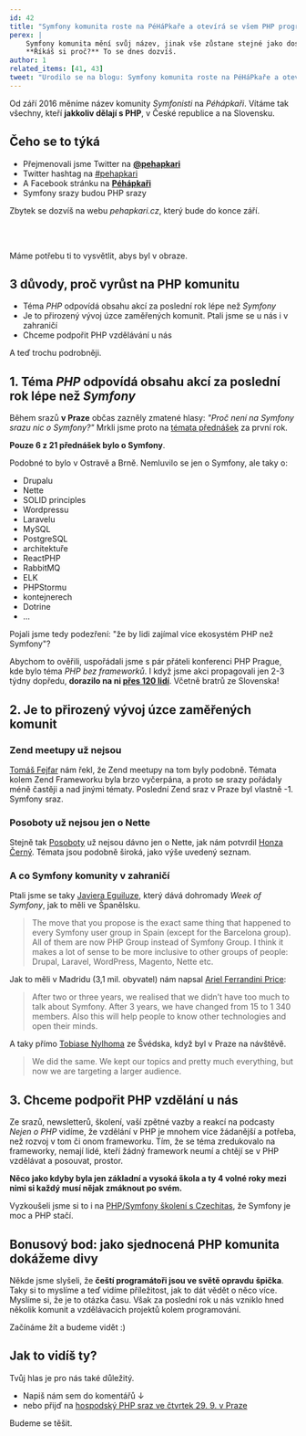 ```yaml
---
id: 42
title: "Symfony komunita roste na PéHáPkaře a otevírá se všem PHP programátorům"
perex: |
    Symfony komunita mění svůj název, jinak vše zůstane stejné jako dosud.
    **Říkáš si proč?** To se dnes dozvíš.
author: 1
related_items: [41, 43]
tweet: "Urodilo se na blogu: Symfony komunita roste na PéHáPkaře a otevírá se všem PHP programátorům #retro #community"
---
```


Od září 2016 měníme název komunity *Symfonisti* na *Péhápkaři*.
Vítáme tak všechny, kteří **jakkoliv dělají s PHP**, v České republice a na Slovensku.

## Čeho se to týká

- Přejmenovali jsme Twitter na **[@pehapkari](http://twitter.com/pehapkari)**
- Twitter hashtag na [#pehapkari](http://twitter.com/#pehapkari)
- A Facebook stránku na **[Péhápkaři](https://www.facebook.com/pehapkari)**
- Symfony srazy budou PHP srazy

Zbytek se dozvíš na webu *pehapkari.cz*, který bude do konce září.

<br>
<br>

Máme potřebu ti to vysvětlit, abys byl v obraze.

## 3 důvody, proč vyrůst na PHP komunitu

- Téma *PHP* odpovídá obsahu akcí za poslední rok lépe než *Symfony*
- Je to přirozený vývoj úzce zaměřených komunit. Ptali jsme se u nás i v zahraničí
- Chceme podpořit PHP vzdělávání u nás

A teď trochu podrobněji.


## 1. Téma *PHP* odpovídá obsahu akcí za poslední rok lépe než *Symfony*

Během srazů **v Praze** občas zazněly zmatené hlasy: *"Proč není na Symfony srazu nic o Symfony?"* Mrkli jsme proto na [témata přednášek](https://www.youtube.com/channel/UCTBgI1P8xIn2pp2BBHbv5mg/videos) za první rok.

**Pouze 6 z 21 přednášek bylo o Symfony**.

Podobné to bylo v Ostravě a Brně. Nemluvilo se jen o Symfony, ale taky o:

- Drupalu
- Nette
- SOLID principles
- Wordpressu
- Laravelu
- MySQL
- PostgreSQL
- architektuře
- ReactPHP
- RabbitMQ
- ELK
- PHPStormu
- kontejnerech
- Dotrine
- ...

Pojali jsme tedy podezření: "že by lidi zajímal více ekosystém PHP než Symfony"?

Abychom to ověřili, uspořádali jsme s pár přáteli konferenci PHP Prague,
kde bylo téma *PHP bez frameworků*. I když jsme akci propagovali jen 2-3 týdny dopředu, **dorazilo na ni [přes 120 lidí](http://srazy.info/PHPPrague/6496)**.
Včetně bratrů ze Slovenska!


## 2. Je to přirozený vývoj úzce zaměřených komunit

### Zend meetupy už nejsou

[Tomáš Fejfar](https://twitter.com/tomasfejfar) nám řekl, že Zend meetupy na tom byly podobně.
Témata kolem Zend Frameworku byla brzo vyčerpána, a proto se srazy pořádaly méně častěji a nad jinými tématy. Poslední Zend sraz v Praze byl vlastně -1. Symfony sraz.

### Posoboty už nejsou jen o Nette

Stejně tak [Posoboty](https://www.posobota.cz/) už nejsou dávno jen o Nette, jak nám potvrdil [Honza Černý](https://twitter.com/iamchemix).
Témata jsou podobně široká, jako výše uvedený seznam.

### A co Symfony komunity v zahraničí

Ptali jsme se taky [Javiera Eguiluze](https://twitter.com/javiereguiluz), který dává dohromady *Week of Symfony*, jak to měli ve Španělsku.

> The move that you propose is the exact same thing that happened to every Symfony user group in Spain (except for the Barcelona group). All of them are now PHP Group instead of Symfony Group. I think it makes a lot of sense to be more inclusive to other groups of people: Drupal, Laravel, WordPress, Magento, Nette etc.​

Jak to měli v Madridu (3,1 mil. obyvatel) nám napsal [Ariel Ferrandini Price](https://twitter.com/aferrandini):
> After two or three years, we realised that we didn’t have too much to talk about Symfony.
> After 3 years, we have changed from 15 to 1 340 members.
> Also this will help people to know other technologies and open their minds.

A taky přímo [Tobiase Nylhoma](https://twitter.com/tobiasnyholm) ze Švédska, když byl v Praze na návštěvě.

> We did the same. We kept our topics and pretty much everything, but now we are targeting a larger audience.


## 3. Chceme podpořit PHP vzdělání u nás

Ze srazů, newsletterů, školení, vaší zpětné vazby a reakcí na podcasty *Nejen o PHP* vidíme, že vzdělání v PHP je mnohem více žádanější a potřeba, než rozvoj v tom či onom frameworku. Tím, že se téma zredukovalo na frameworky, nemají lidé, kteří žádný framework neumí a chtějí se v PHP vzdělávat a posouvat, prostor.

**Něco jako kdyby byla jen základní a vysoká škola a ty 4 volné roky mezi nimi si každý musí nějak zmáknout po svém.**

Vyzkoušeli jsme si to i na [PHP/Symfony školení s Czechitas](https://www.facebook.com/events/129438077476969/), že Symfony je moc a PHP stačí.


## Bonusový bod: jako sjednocená PHP komunita dokážeme divy

Někde jsme slyšeli, že **čeští programátoři jsou ve světě opravdu špička**. Taky si to myslíme a teď vidíme příležitost,
jak to dát vědět o něco více. Myslíme si, že je to otázka času. Však za poslední rok u nás vzniklo hned několik komunit a vzdělávacích projektů kolem programování.

Začínáme žít a budeme vidět :)


## Jak to vidíš ty?

Tvůj hlas je pro nás také důležitý.

- Napiš nám sem do komentářů ↓
- nebo přijď na [hospodský PHP sraz ve čtvrtek 29. 9. v Praze](https://www.facebook.com/events/759606430848460/)

Budeme se těšit.



